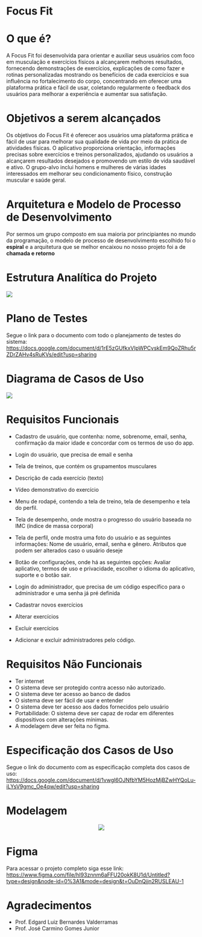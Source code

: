 # Focus Fit

# O que é?
A Focus Fit foi desenvolvida para orientar e auxiliar seus usuários com foco em musculação e exercícios físicos a alcançarem melhores resultados, fornecendo demonstrações de exercícios, explicações de como fazer e rotinas personalizadas mostrando os benefícios de cada exercícios e sua influência no fortalecimento do corpo, concentrando em oferecer uma plataforma prática e fácil de usar, coletando regularmente o feedback dos usuários para melhorar a experiência e aumentar sua satisfação.

# Objetivos a serem alcançados
Os objetivos do Focus Fit é oferecer aos usuários uma plataforma prática e fácil de usar para melhorar sua qualidade de vida por meio da prática de atividades físicas. O aplicativo proporciona orientação, informações precisas sobre exercícios e treinos personalizados, ajudando os usuários a alcançarem resultados desejados e promovendo um estilo de vida saudável e ativo. O grupo-alvo inclui homens e mulheres de várias idades interessados em melhorar seu condicionamento físico, construção muscular e saúde geral.

# Arquitetura e Modelo de Processo de Desenvolvimento
Por sermos um grupo composto em sua maioria por principiantes no mundo da programação, o modelo de processo de desenvolvimento escolhido foi o **espiral** e a arquitetura que se melhor encaixou no nosso projeto foi a de **chamada e retorno**

# Estrutura Analítica do Projeto
<div>
<img src= "https://github.com/VitorSirotenco/focusfit/assets/107820507/59c0bb85-308b-43fa-a2b3-bd6305b31d9b"/> 
</div>

# Plano de Testes
Segue o link para o documento com todo o planejamento de testes do sistema: https://docs.google.com/document/d/1rE5zGUfkxVIpWPCvskEm9QoZRhu5rZDrZAHv4sRuKVs/edit?usp=sharing

# Diagrama de Casos de Uso
<div>
<img src= "https://github.com/VitorSirotenco/focusfit/assets/107820507/5ee34cb7-ff61-47e1-8f16-f71a051ef81a" widht = '500px'/> 
</div>

# Requisitos Funcionais
- Cadastro de usuário, que contenha: nome, sobrenome, email, senha, confirmação da maior idade e concordar com os termos de uso do app.
- Login do usuário, que precisa de email e senha
- Tela de treinos, que contém os grupamentos musculares
- Descrição de cada exercício (texto)
- Vídeo demonstrativo do exercício
- Menu de rodapé, contendo a tela de treino, tela de desempenho e tela do perfil.
- Tela de desempenho, onde mostra o progresso do usuário baseada no IMC (índice de massa corporal)
- Tela de perfil, onde mostra uma foto do usuário e as seguintes informações: Nome de usuário, email, senha e gênero. Atributos que podem ser alterados caso o usuário deseje		
- Botão de configurações, onde há as seguintes opções: Avaliar aplicativo, termos de uso e privacidade, escolher o idioma do aplicativo, suporte e o botão sair.

- Login do administrador, que precisa de um código específico para o administrador e uma senha já pré definida
- Cadastrar novos exercícios 
- Alterar exercícios
- Excluir exercícios
- Adicionar e excluir administradores pelo código.

# Requisitos Não Funcionais 
- Ter internet 		
- O sistema deve ser protegido contra acesso não autorizado.
- O sistema deve ter acesso ao banco de dados
- O sistema deve ser fácil de usar e entender
- O sistema deve ter acesso aos dados fornecidos pelo usuário 
- Portabilidade: O sistema deve ser capaz de rodar em diferentes dispositivos com alterações mínimas.
- A modelagem deve ser feita no figma.

# Especificação dos Casos de Uso
Segue o link do documento com as especificação completa dos casos de uso: https://docs.google.com/document/d/1vwgl6OJNfbYM5HozMjBZwHYQoLu-iLYsV9gmc_Oe4qw/edit?usp=sharing

# Modelagem 
<div align="center">
<img src= "https://user-images.githubusercontent.com/107820507/251263400-09cd7361-190b-40c8-8dff-2470423b584e.png"/>
</div>

# Figma
Para acessar o projeto completo siga esse link: https://www.figma.com/file/hI93znnm6aFFU20okK8U1d/Untitled?type=design&node-id=0%3A1&mode=design&t=OuDnQjjn2RUSLEAU-1

# Agradecimentos 
- Prof. Edgard Luiz Bernardes Valderramas 
- Prof. José Carmino Gomes Junior 




